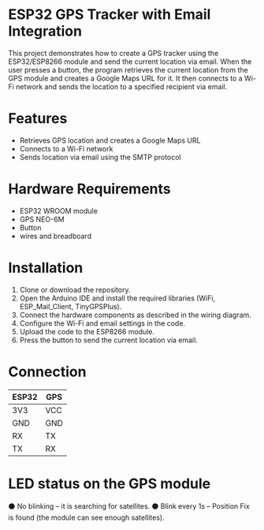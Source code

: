 # ESP32 GPS Tracker with Email Integration
This project demonstrates how to create a GPS tracker using the ESP32/ESP8266 module and send the current location via email. When the user presses a button, the program retrieves the current location from the GPS module and creates a Google Maps URL for it. It then connects to a Wi-Fi network and sends the location to a specified recipient via email.

# Features
- Retrieves GPS location and creates a Google Maps URL
- Connects to a Wi-Fi network
- Sends location via email using the SMTP protocol

# Hardware Requirements
- ESP32 WROOM module
- GPS NEO-6M
- Button
- wires and breadboard

# Installation
1. Clone or download the repository.
2. Open the Arduino IDE and install the required libraries (WiFi, ESP_Mail_Client, TinyGPSPlus).
3. Connect the hardware components as described in the wiring diagram.
4. Configure the Wi-Fi and email settings in the code.
5. Upload the code to the ESP8266 module.
6. Press the button to send the current location via email.

# Connection 
| ESP32 | GPS   |
|-------|-------|
| 3V3   | VCC   |
| GND   | GND   |
| RX    | TX    |
| TX    | RX    |

# LED status on the GPS module
⚫ No blinking – it is searching for satellites.
⚫ Blink every 1s – Position Fix is found (the module can see enough satellites).


